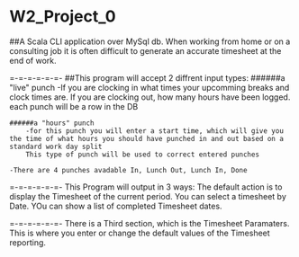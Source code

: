 # W2_Project_0
##A Scala CLI application over MySql db.
When working from home or on a consulting job it is often difficult to generate an accurate timesheet at the end of work. 

=-=-=-=-=-=-
##This program will accept 2 diffrent input types: 
    ######a "live" punch 
-If you are clocking in what times your upcomming breaks and clock times are.
            If you are clocking out, how many hours have been logged.
            each punch will be a row in the DB

    ######a "hours" punch
        -for this punch you will enter a start time, which will give you the time of what hours you should have punched in and out based on a standard work day split
        This type of punch will be used to correct entered punches

    -There are 4 punches avadable In, Lunch Out, Lunch In, Done

=-=-=-=-=-=-
This Program will output in 3 ways:
    The default action is to display the Timesheet of the current period.
    You can select a timesheet by Date.
    YOu can show a list of completed Timesheet dates.

=-=-=-=-=-=-
There is a Third section, which is the Timesheet Paramaters. This is where you enter or change the default values of the Timesheet reporting.

